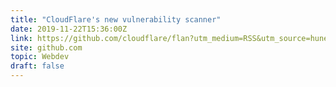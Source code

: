 ```yaml
---
title: "CloudFlare's new vulnerability scanner"
date: 2019-11-22T15:36:00Z
link: https://github.com/cloudflare/flan?utm_medium=RSS&utm_source=hune
site: github.com
topic: Webdev
draft: false
---
```

